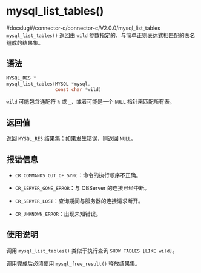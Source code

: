 mysql_list_tables() 
========================================
#docslug#/connector-c/connector-c/V2.0.0/mysql_list_tables
`mysql_list_tables()` 返回由 `wild` 参数指定的，与简单正则表达式相匹配的表名组成的结果集。

语法 
-----------------------

```c
MYSQL_RES *
mysql_list_tables(MYSQL *mysql,
                  const char *wild)
```



`wild` 可能包含通配符 `%` 或 `_`，或者可能是一个 `NULL` 指针来匹配所有表。

返回值 
------------------------

返回 `MYSQL_RES` 结果集；如果发生错误，则返回 `NULL`。

报错信息 
-------------------------

* `CR_COMMANDS_OUT_OF_SYNC`：命令的执行顺序不正确。

  

* `CR_SERVER_GONE_ERROR`：与 OBServer 的连接已经中断。

  

* `CR_SERVER_LOST`：查询期间与服务器的连接请求断开。

  

* `CR_UNKNOWN_ERROR`：出现未知错误。

  




使用说明 
-------------------------

调用 `mysql_list_tables()` 类似于执行查询 `SHOW TABLES [LIKE wild]`。

调用完成后必须使用 `mysql_free_result()` 释放结果集。

